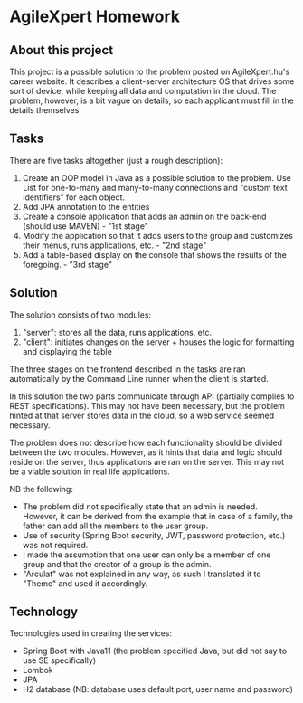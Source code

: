 # AgileXpert Homework

## About this project
This project is a possible solution to the problem posted on AgileXpert.hu's career website. 
It describes a client-server architecture OS that drives some sort of device, while keeping all data
and computation in the cloud. The problem, however, is a bit vague on details, so each applicant must
fill in the details themselves.

## Tasks
There are five tasks altogether (just a rough description):
1. Create an OOP model in Java as a possible solution to the problem. Use List for one-to-many and many-to-many 
connections and "custom text identifiers" for each object.
1. Add JPA annotation to the entities
1. Create a console application that adds an admin on the back-end (should use MAVEN) - "1st stage"
1. Modify the application so that it adds users to the group and customizes their menus, runs applications, etc. - 
"2nd stage"
1. Add a table-based display on the console that shows the results of the foregoing. - "3rd stage"

## Solution
The solution consists of two modules:
1. "server": stores all the data, runs applications, etc.
1. "client": initiates changes on the server + houses the logic for formatting and displaying the table

The three stages on the frontend described in the tasks are ran automatically by the Command Line runner when the 
client is started.

In this solution the two parts communicate through API (partially complies to REST specifications). This may not 
have been necessary, but the problem hinted at that server stores data in the cloud, so a web service seemed necessary.

The problem does not describe how each functionality should be divided between the two modules. However, as it hints 
that data and logic should reside on the server, thus applications are ran on the server. This may not be a viable
solution in real life applications.

NB the following:
- The problem did not specifically state that an admin is needed. However, it can be derived from the example that
in case of a family, the father can add all the members to the user group.
- Use of security (Spring Boot security, JWT, password protection, etc.) was not required.
- I made the assumption that one user can only be a member of one group and that the creator of a group is the admin.
- "Arculat" was not explained in any way, as such I translated it to "Theme" and used it accordingly.

## Technology
Technologies used in creating the services:
 - Spring Boot with Java11 (the problem specified Java, but did not say to use SE specifically)
 - Lombok
 - JPA
 - H2 database (NB: database uses default port, user name and password)